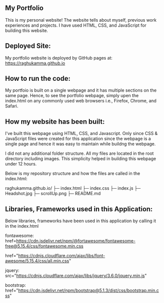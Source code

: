 ## My Portfolio

This is my personal website! The website tells about myself, previous work experiences and projects. I have used HTML, CSS, and JavaScript for building this website.

## Deployed Site:

My portfolio website is deployed by GitHub pages at: https://raghukamma.github.io

## How to run the code:

My portfoio is built on a single webpage and it has multiple sections on the same page.
Hence, to see the portfolio webpage, simply upen the index.html on any commonly used web browsers i.e., Firefox, Chrome, and Safari.

## How my website has been built:

I've built this webpage using HTML, CSS, and Javascript.
Only since CSS & JavaScript files were created for this application since the webpage is a single page and hence it was easy to maintain while buildng the webpage.

I did not any additional folder structure. All my files are located in the root directory including images. This simplicity helped in building this webpage under 12 hours.

Below is my repository structure and how the files are called in the index.html:

raghukamma.github.io/
├─ index.html
├─ index.css
├─ index.js
├─ Headshot.jpg
├─ scrollUp.png
├─ README.md

## Libraries, Frameworks used in this Application:

Below libraries, frameworks have been used in this application by calling it in the index.html

fontawesome:
href=https://cdn.jsdelivr.net/npm/@fortawesome/fontawesome-free@5.15.4/css/fontawesome.min.css

href="https://cdnjs.cloudflare.com/ajax/libs/font-awesome/5.15.4/css/all.min.css"

jquery:
src="https://cdnjs.cloudflare.com/ajax/libs/jquery/3.6.0/jquery.min.js"

bootstrap:
href="https://cdn.jsdelivr.net/npm/bootstrap@5.1.3/dist/css/bootstrap.min.css"
